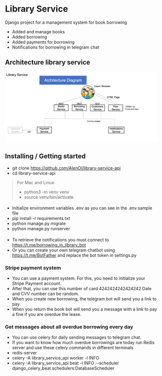 # Library Service

Django project for a management system for book borrowing

* Added and manage books
* Added borrowing
* Added payments for borrowing
* Notifications for borrowing in telegram chat

## Architecture library service

![Architecture](architecture_library_api_service.png)


## Installing / Getting started
* git clone https://github.com/AlenOl/library-service-api
* cd library-service-api

> For Mac and Linux:
> * python3 -m venv venv
> * source venv/bin/activate

####
* Initialize environment variables .env as you can see in the .env.sample file
* pip install -r requirements.txt
* python manage.py migrate
* python manage.py runserver
####
* To retrieve the notifications you must connect to https://t.me/borrowing_in_library_bot
* Or you can create your own telegram chatbot using https://t.me/BotFather and replace the bot token in settings.py
### Stripe payment system
* You can use a payment system. For this, you need to initialize 
your Stripe Payment account. 
* After that, you can use this number of card 4242424242424242 Date and CVV number can be random. 
* When you create new borrowing, the telegram bot will send you a link to pay. 
* When you return the book bot will send you a message with a link to pay a fine if you are overdue the lease.
### Get messages about  all overdue borrowing every day
* You can use celery for daily sending messages to telegram chat.  
* If you want to know how much overdue borrowings are today run Redis server and use these celery commands in different terminals
* redis-server
* celery -A library_service_api worker -l INFO
* celery -A library_service_api beat -l INFO --scheduler django_celery_beat.schedulers:DatabaseScheduler
